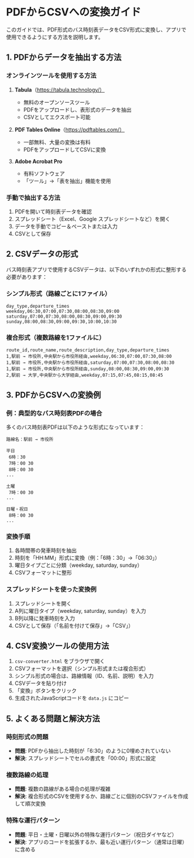 # PDFからCSVへの変換ガイド

このガイドでは、PDF形式のバス時刻表データをCSV形式に変換し、アプリで使用できるようにする方法を説明します。

## 1. PDFからデータを抽出する方法

### オンラインツールを使用する方法

1. **Tabula**（https://tabula.technology/）
   - 無料のオープンソースツール
   - PDFをアップロードし、表形式のデータを抽出
   - CSVとしてエクスポート可能

2. **PDF Tables Online**（https://pdftables.com/）
   - 一部無料、大量の変換は有料
   - PDFをアップロードしてCSVに変換

3. **Adobe Acrobat Pro**
   - 有料ソフトウェア
   - 「ツール」→「表を抽出」機能を使用

### 手動で抽出する方法

1. PDFを開いて時刻表データを確認
2. スプレッドシート（Excel、Google スプレッドシートなど）を開く
3. データを手動でコピー＆ペーストまたは入力
4. CSVとして保存

## 2. CSVデータの形式

バス時刻表アプリで使用するCSVデータは、以下のいずれかの形式に整形する必要があります：

### シンプル形式（路線ごとに1ファイル）

```
day_type,departure_times
weekday,06:30,07:00,07:30,08:00,08:30,09:00
saturday,07:00,07:30,08:00,08:30,09:00,09:30
sunday,08:00,08:30,09:00,09:30,10:00,10:30
```

### 複合形式（複数路線を1ファイルに）

```
route_id,route_name,route_description,day_type,departure_times
1,駅前 → 市役所,中央駅から市役所経由,weekday,06:30,07:00,07:30,08:00
1,駅前 → 市役所,中央駅から市役所経由,saturday,07:00,07:30,08:00,08:30
1,駅前 → 市役所,中央駅から市役所経由,sunday,08:00,08:30,09:00,09:30
2,駅前 → 大学,中央駅から大学経由,weekday,07:15,07:45,08:15,08:45
```

## 3. PDFからCSVへの変換例

### 例：典型的なバス時刻表PDFの場合

多くのバス時刻表PDFは以下のような形式になっています：

```
路線名：駅前 → 市役所

平日
 6時：30
 7時：00 30
 8時：00 30
...

土曜
 7時：00 30
...

日曜・祝日
 8時：00 30
...
```

### 変換手順

1. 各時間帯の発車時刻を抽出
2. 時刻を「HH:MM」形式に変換（例：「6時：30」→「06:30」）
3. 曜日タイプごとに分類（weekday, saturday, sunday）
4. CSVフォーマットに整形

### スプレッドシートを使った変換例

1. スプレッドシートを開く
2. A列に曜日タイプ（weekday, saturday, sunday）を入力
3. B列以降に発車時刻を入力
4. CSVとして保存（「名前を付けて保存」→「CSV」）

## 4. CSV変換ツールの使用方法

1. `csv-converter.html` をブラウザで開く
2. CSVフォーマットを選択（シンプル形式または複合形式）
3. シンプル形式の場合は、路線情報（ID、名前、説明）を入力
4. CSVデータを貼り付け
5. 「変換」ボタンをクリック
6. 生成されたJavaScriptコードを `data.js` にコピー

## 5. よくある問題と解決方法

### 時刻形式の問題

- **問題**: PDFから抽出した時刻が「6:30」のように0埋めされていない
- **解決**: スプレッドシートでセルの書式を「00:00」形式に設定

### 複数路線の処理

- **問題**: 複数の路線がある場合の処理が複雑
- **解決**: 複合形式のCSVを使用するか、路線ごとに個別のCSVファイルを作成して順次変換

### 特殊な運行パターン

- **問題**: 平日・土曜・日曜以外の特殊な運行パターン（祝日ダイヤなど）
- **解決**: アプリのコードを拡張するか、最も近い運行パターン（通常は日曜）に含める
